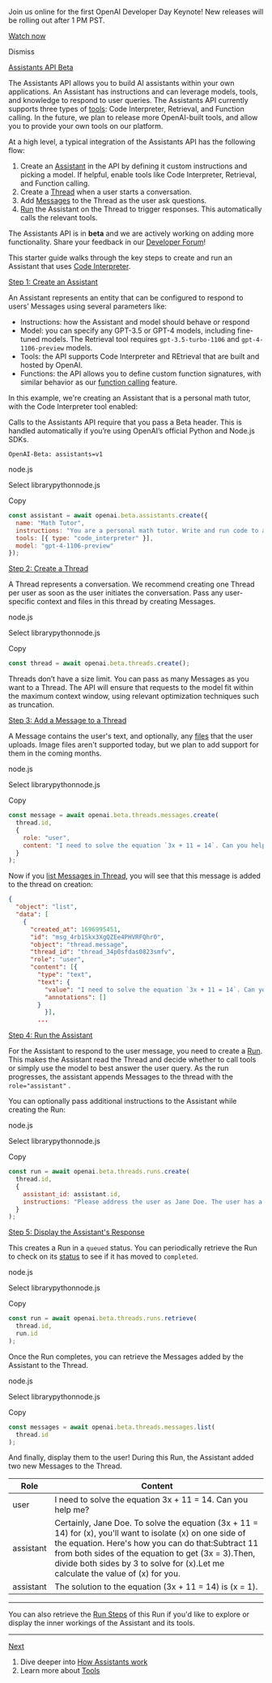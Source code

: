Join us online for the first OpenAI Developer Day Keynote! New releases will be rolling out after 1 PM PST.

[Watch now‍](https://www.youtube.com/watch?v=U9mJuUkhUzk)

Dismiss‍

[Assistants API Beta](/docs/assistants/overview/agents)

The Assistants API allows you to build AI assistants within your own applications. An Assistant has instructions and can leverage models, tools, and knowledge to respond to user queries. The Assistants API currently supports three types of [tools](/docs/assistants/tools): Code Interpreter, Retrieval, and Function calling. In the future, we plan to release more OpenAI-built tools, and allow you to provide your own tools on our platform.

At a high level, a typical integration of the Assistants API has the following flow:

1. Create an [Assistant](/docs/api-reference/assistants/createAssistant) in the API by defining it custom instructions and picking a model. If helpful, enable tools like Code Interpreter, Retrieval, and Function calling.
2. Create a [Thread](/docs/api-reference/threads) when a user starts a conversation.
3. Add [Messages](/docs/api-reference/messages) to the Thread as the user ask questions.
4. [Run](/docs/api-reference/runs) the Assistant on the Thread to trigger responses. This automatically calls the relevant tools.

The Assistants API is in **beta** and we are actively working on adding more functionality. Share your feedback in our [Developer Forum](https://community.openai.com/)!

This starter guide walks through the key steps to create and run an Assistant that uses [Code Interpreter](/docs/assistants/tools/code-interpreter). 

[Step 1: Create an Assistant](/docs/assistants/overview/step-1-create-an-assistant)

An Assistant represents an entity that can be configured to respond to users’ Messages using several parameters like:

* Instructions: how the Assistant and model should behave or respond
* Model: you can specify any GPT-3.5 or GPT-4 models, including fine-tuned models. The Retrieval tool requires `gpt-3.5-turbo-1106` and `gpt-4-1106-preview` models.
* Tools: the API supports Code Interpreter and REtrieval that are built and hosted by OpenAI.
* Functions: the API allows you to define custom function signatures, with similar behavior as our [function calling](https://openai.com/blog/function-calling-and-other-api-updates) feature.

In this example, we're creating an Assistant that is a personal math tutor, with the Code Interpreter tool enabled:

Calls to the Assistants API require that you pass a Beta header. This is handled automatically if you’re using OpenAI’s official Python and Node.js SDKs.

```text
OpenAI-Beta: assistants=v1
```

node.js

Select librarypythonnode.js

Copy‍

```javascript
const assistant = await openai.beta.assistants.create({
  name: "Math Tutor",
  instructions: "You are a personal math tutor. Write and run code to answer math questions.",
  tools: [{ type: "code_interpreter" }],
  model: "gpt-4-1106-preview"
});
```

[Step 2: Create a Thread](/docs/assistants/overview/step-2-create-a-thread)

A Thread represents a conversation. We recommend creating one Thread per user as soon as the user initiates the conversation. Pass any user-specific context and files in this thread by creating Messages.

node.js

Select librarypythonnode.js

Copy‍

```javascript
const thread = await openai.beta.threads.create();
```

Threads don’t have a size limit. You can pass as many Messages as you want to a Thread. The API will ensure that requests to the model fit within the maximum context window, using relevant optimization techniques such as truncation.

[Step 3: Add a Message to a Thread](/docs/assistants/overview/step-3-add-a-message-to-a-thread)

A Message contains the user's text, and optionally, any [files](/docs/assistants/tools/supported-files) that the user uploads. Image files aren't supported today, but we plan to add support for them in the coming months.

node.js

Select librarypythonnode.js

Copy‍

```javascript
const message = await openai.beta.threads.messages.create(
  thread.id,
  {
    role: "user",
    content: "I need to solve the equation `3x + 11 = 14`. Can you help me?"
  }
);
```

Now if you [list Messages in Thread](/docs/api-reference/messages/listMessages), you will see that this message is added to the thread on creation:

```json
{
  "object": "list",
  "data": [
    {
      "created_at": 1696995451,
      "id": "msg_4rb1Skx3XgQZEe4PHVRFQhr0",
      "object": "thread.message",
      "thread_id": "thread_34p0sfdas0823smfv",
      "role": "user",
      "content": [{
        "type": "text",
        "text": {
          "value": "I need to solve the equation `3x + 11 = 14`. Can you help me?",
          "annotations": []
        }
          }],
        ...
```

[Step 4: Run the Assistant](/docs/assistants/overview/step-4-run-the-assistant)

For the Assistant to respond to the user message, you need to create a [Run](/docs/api-reference/runs/createRun). This makes the Assistant read the Thread and decide whether to call tools or simply use the model to best answer the user query. As the run progresses, the assistant appends Messages to the thread with the `role="assistant"` .

You can optionally pass additional instructions to the Assistant while creating the Run:

node.js

Select librarypythonnode.js

Copy‍

```javascript
const run = await openai.beta.threads.runs.create(
  thread.id,
  { 
    assistant_id: assistant.id,
    instructions: "Please address the user as Jane Doe. The user has a premium account."
  }
);
```

[Step 5: Display the Assistant's Response](/docs/assistants/overview/step-5-display-the-assistant-s-response)

This creates a Run in a `queued` status. You can periodically retrieve the Run to check on its [status](/docs/assistants/how-it-works/run-lifecycle) to see if it has moved to `completed`.

node.js

Select librarypythonnode.js

Copy‍

```javascript
const run = await openai.beta.threads.runs.retrieve(
  thread.id,
  run.id
);
```

Once the Run completes, you can retrieve the Messages added by the Assistant to the Thread. 

node.js

Select librarypythonnode.js

Copy‍

```javascript
const messages = await openai.beta.threads.messages.list(
  thread.id
);
```

And finally, display them to the user! During this Run, the Assistant added two new Messages to the Thread.

| Role      | Content                                                                                                                                                                                                                                                                                                    |
| --------- | ---------------------------------------------------------------------------------------------------------------------------------------------------------------------------------------------------------------------------------------------------------------------------------------------------------- |
| user      | I need to solve the equation 3x + 11 = 14. Can you help me?                                                                                                                                                                                                                                                |
| assistant | Certainly, Jane Doe. To solve the equation (3x + 11 = 14) for (x), you'll want to isolate (x) on one side of the equation. Here's how you can do that:Subtract 11 from both sides of the equation to get (3x = 3).Then, divide both sides by 3 to solve for (x).Let me calculate the value of (x) for you. |
| assistant | The solution to the equation (3x + 11 = 14) is (x = 1).                                                                                                                                                                                                                                                    |

---

You can also retrieve the [Run Steps](/docs/api-reference/runs/listRunSteps) of this Run if you'd like to explore or display the inner workings of the Assistant and its tools.

---

[Next](/docs/assistants/overview/next)

1. Dive deeper into [How Assistants work](/docs/assistants/how-it-works)
2. Learn more about [Tools](/docs/assistants/tools)
